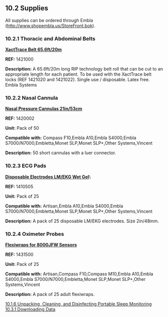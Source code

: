 ## 10.2 Supplies

All supplies can be ordered through Embla (http://www.shopembla.us/StoreFront.bok).


### 10.2.1 Thoracic and Abdominal Belts

**<u>XactTrace Belt 65.6ft/20m</u>**

**REF:** 1421000

**Description:** A 65.6ft/20m long RIP technology belt roll that can be cut to an appropriate length for each patient. To be used with the XactTrace belt locks (REF 1421020 and 1421022). Single use / disposable. Latex free. Embla Systems

### 10.2.2 Nasal Cannula

**<u>Nasal Pressure Cannulas 21in/53cm</u>**

**REF:** 1420002

**Unit:** Pack of 50

**Compatible with:** Compass F10,Embla A10,Embla S4000,Embla S7000/N7000,Embletta,Monet SLP,Monet SLP+,Other Systems,Vincent 

**Description:** 50 short cannulas with a luer connector.
 
### 10.2.3 ECG Pads

**<u>Disposable Electrodes LM/EKG Wet Gel</u>**\

**REF:** 1410505

**Unit:** Pack of 25

**Compatible with:** Artisan,Embla A10,Embla S4000,Embla S7000/N7000,Embletta,Monet SLP,Monet SLP+,Other Systems,Vincent 

**Description:** A pack of 25 disposable LM/EKG electrodes. Size 2in/48mm.


### 10.2.4 Oximeter Probes

**<u>Flexiwraps for 8000JFW Sensors</u>**

**REF:** 1431500

**Unit:** Pack of 25

**Compatible with:**  Artisan,Compass F10,Compass M10,Embla A10,Embla S4000,Embla S7000/N7000,Embletta,Monet SLP,Monet SLP+,Other Systems,Vincent 

**Description:** A pack of 25 adult flexiwraps.
 

<div class="center">
<div class="btn-group">
  <a href=":pages_path:/manuals/portable-sleep-monitoring/10-01-06-unpack-clean-disinfect.md" class="btn btn-default">
    <span class="glyphicon glyphicon-chevron-left"></span>
    10.1.6 Unpacking, Cleaning, and Disinfecting
  </a>

  <a href=":pages_path:/manuals/portable-sleep-monitoring" class="btn btn-default">
    <span class="glyphicon glyphicon-chevron-up"></span>
    Portable Sleep Monitoring
  </a>

  <a href=":pages_path:/manuals/portable-sleep-monitoring/10-03-01-download-data.md" class="btn btn-success">
    10.3.1 Downloading Data
    <span class="glyphicon glyphicon-chevron-right"></span>
  </a>
</div>
</div>